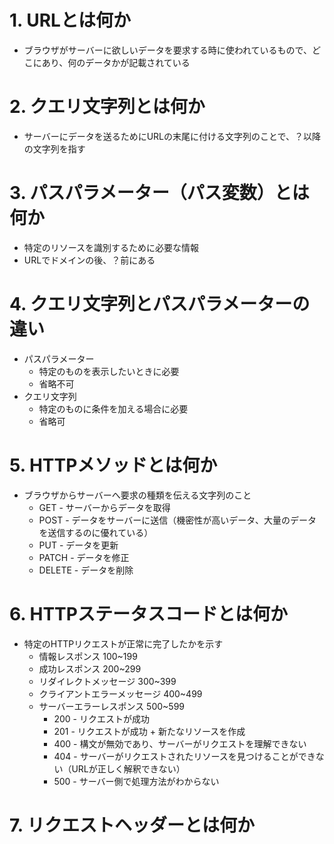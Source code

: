 # 1. URLとは何か
- ブラウザがサーバーに欲しいデータを要求する時に使われているもので、どこにあり、何のデータかが記載されている

# 2. クエリ文字列とは何か
- サーバーにデータを送るためにURLの末尾に付ける文字列のことで、？以降の文字列を指す

# 3. パスパラメーター（パス変数）とは何か
- 特定のリソースを識別するために必要な情報
- URLでドメインの後、？前にある

# 4. クエリ文字列とパスパラメーターの違い
- パスパラメーター
  - 特定のものを表示したいときに必要
  - 省略不可
- クエリ文字列
  - 特定のものに条件を加える場合に必要
  - 省略可

# 5. HTTPメソッドとは何か
- ブラウザからサーバーへ要求の種類を伝える文字列のこと
  - GET - サーバーからデータを取得
  - POST - データをサーバーに送信（機密性が高いデータ、大量のデータを送信するのに優れている）
  - PUT - データを更新
  - PATCH - データを修正
  - DELETE - データを削除

# 6. HTTPステータスコードとは何か
- 特定のHTTPリクエストが正常に完了したかを示す
  - 情報レスポンス 100~199
  - 成功レスポンス 200~299
  - リダイレクトメッセージ 300~399
  - クライアントエラーメッセージ 400~499
  - サーバーエラーレスポンス 500~599
     - 200 - リクエストが成功
     - 201 - リクエストが成功 + 新たなリソースを作成
     - 400 - 構文が無効であり、サーバーがリクエストを理解できない
     - 404 - サーバーがリクエストされたリソースを見つけることができない（URLが正しく解釈できない）
     - 500 - サーバー側で処理方法がわからない
   
# 7. リクエストヘッダーとは何か
